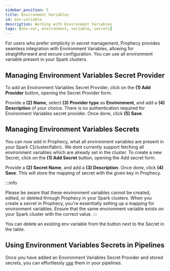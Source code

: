 ```yaml
---
sidebar_position: 5
title: Environment Variables
id: env-variable
description: Working with Environment Variables
tags: [env-var, environment, variable, secrets]
---
```


For users who prefer simplicity in secret management, Prophecy provides seamless integration with Environment Variables, allowing for straightforward and secure configuration.
You can use all environment variable present in your Spark clusters.

## Managing Environment Variables Secret Provider

To add an Environment Variables Secret Provider, click on the **(1) Add Provider** button, opening the Secret Provider form.

Provide a **(2) Name**, select **(3) Provider type** as **Environment**, and add a **(4) Description** of your choice.
There is no authentication required for Environment Variables secret provider.
Once done, click **(5) Save**.

## Managing Environment Variables Secrets

You can now add in Prophecy, what all environment variables are present in your Spark C]cluster/fabric. We dont currently support fetching all environment variables which are already set in the cluster.
To create a new Secret, click on the **(1) Add Secret** button, opening the Add secret form.

Provide a **(2) Secret Name**, and add a **(3) Description**. Once done, click **(4) Save**. This will store the mapping of secret with the given key in Prophecy.

:::info

Please be aware that these environment variables cannot be created, edited, or deleted through Prophecy in your Spark clusters. When you create a secret in Prophecy, you're essentially setting up a mapping for environment variables. Ensure that the same environment variable exists on your Spark cluster with the correct value.
:::

You can delete an existing env variable from the button next to the Secret in the table.

## Using Environment Variables Secrets in Pipelines

Once you have added an Environment Variables Secret Provider and stored secrets, you can effortlessly [use](./using-secrets.md) them in your pipelines.
